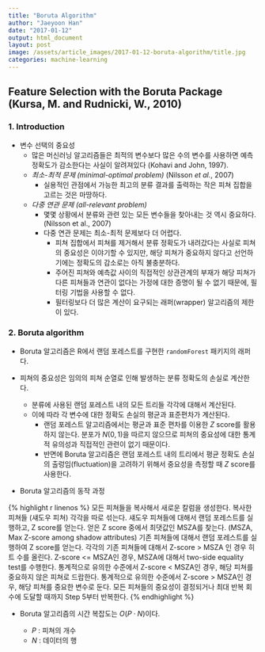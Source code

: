 ```yaml
---
title: "Boruta Algorithm"
author: "Jaeyoon Han"
date: "2017-01-12"
output: html_document
layout: post
image: /assets/article_images/2017-01-12-boruta-algorithm/title.jpg
categories: machine-learning
---
```






## Feature Selection with the Boruta Package (Kursa, M. and Rudnicki, W., 2010)

### 1. Introduction

-	변수 선택의 중요성
	-	많은 머신러닝 알고리즘들은 최적의 변수보다 많은 수의 변수를 사용하면 예측 정확도가 감소한다는 사실이 알려져있다 (Kohavi and John, 1997).
	-	*최소-최적 문제 (minimal-optimal problem)* (Nilsson *et al.*, 2007)
		-	실용적인 관점에서 가능한 최고의 분류 결과를 출력하는 작은 피쳐 집합을 고르는 것은 마땅하다.
	-	*다중 연관 문제 (all-relevant problem)*
		-	몇몇 상황에서 분류와 관련 있는 모든 변수들을 찾아내는 것 역시 중요하다. (Nilsson et al., 2007)
		-	다중 연관 문제는 최소-최적 문제보다 더 어렵다.
			-	피쳐 집합에서 피쳐를 제거해서 분류 정확도가 내려갔다는 사실로 피쳐의 중요성은 이야기할 수 있지만, 해당 피쳐가 중요하지 않다고 선언하기에는 정확도의 감소로는 아직 불충분하다.
			-	주어진 피쳐와 예측값 사이의 직접적인 상관관계의 부재가 해당 피쳐가 다른 피쳐들과 연관이 없다는 가정에 대한 증명이 될 수 없기 때문에, 필터링 기법을 사용할 수 없다.
			-	필터링보다 더 많은 계산이 요구되는 래퍼(wrapper) 알고리즘의 제한이 있다.

### 2. Boruta algorithm

-	Boruta 알고리즘은 R에서 랜덤 포레스트를 구현한 `randomForest` 패키지의 래퍼다.
-	피쳐의 중요성은 임의의 피쳐 순열로 인해 발생하는 분류 정확도의 손실로 계산한다.

	-	분류에 사용된 랜덤 포레스트 내의 모든 트리들 각각에 대해서 계산된다.
	-	이에 따라 각 변수에 대한 정확도 손실의 평균과 표준편차가 계산된다.
		-	랜덤 포레스트 알고리즘에서는 평균과 표준 편차를 이용한 $Z$ score를 활용하지 않는다. 분포가 $N(0, 1)$을 따르지 않으므로 피쳐의 중요성에 대한 통계적 유의성과 직접적인 관련이 없기 때문이다.
		-	반면에 Boruta 알고리즘은 랜덤 포레스트 내의 트리에서 평균 정확도 손실의 출렁임(fluctuation)을 고려하기 위해서 중요성을 측정할 때 $Z$ score를 사용한다.

-	Boruta 알고리즘의 동작 과정


{% highlight r linenos %}
모든 피쳐들을 복사해서 새로운 칼럼을 생성한다.
복사한 피쳐들 (섀도우 피쳐) 각각을 따로 섞는다.
섀도우 피쳐들에 대해서 랜덤 포레스트를 실행하고, Z score를 얻는다.
얻은 Z score 중에서 최댓값인 MSZA를 찾는다. (MSZA, Max Z-score among shadow attributes)
기존 피쳐들에 대해서 랜덤 포레스트를 실행하여 Z score를 얻는다.
각각의 기존 피쳐들에 대해서 Z-score > MSZA 인 경우 히트 수를 올린다.
Z-score <= MSZA인 경우, MSZA에 대해서 two-side equality test를 수행한다.
통계적으로 유의한 수준에서 Z-score < MSZA인 경우, 해당 피쳐를 중요하지 않은 피쳐로 드랍한다.
통계적으로 유의한 수준에서 Z-score > MSZA인 경우, 해당 피쳐를 중요한 변수로 둔다.
모든 피쳐들의 중요성이 결정되거나 최대 반복 회수에 도달할 때까지 Step 5부터 반복한다.
{% endhighlight %}


    	
	

-	Boruta 알고리즘의 시간 복잡도는 $O(P \cdot N)$이다.

	-	$P$ : 피쳐의 개수
	-	$N$ : 데이터의 행

